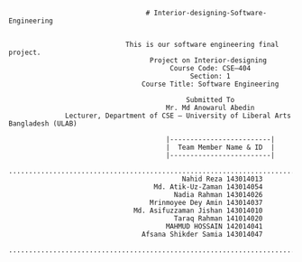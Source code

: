                                       # Interior-designing-Software-Engineering

                      
                                 This is our software engineering final project.
                                       Project on Interior-designing
                                            Course Code: CSE–404
                                                 Section: 1
                                     Course Title: Software Engineering
                                               
                                                Submitted To
                                           Mr. Md Anowarul Abedin
                  Lecturer, Department of CSE – University of Liberal Arts Bangladesh (ULAB)
                  
                                           |-------------------------|
                                           |  Team Member Name & ID  |
                                           |-------------------------|
     ...........................................................................................................                                           
                                               Nahid Reza 143014013
                                        Md. Atik-Uz-Zaman 143014054
                                             Nadia Rahman 143014026
                                       Mrinmoyee Dey Amin 143014037
                                   Md. Asifuzzaman Jishan 143014010
                                             Taraq Rahman 141014020
                                           MAHMUD HOSSAIN 142014041
                                     Afsana Shikder Samia 143014047                 
     ........................................................................................................... 
